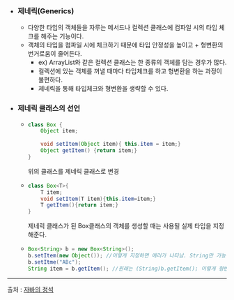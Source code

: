 - ### 제네릭(Generics)

  - 다양한 타입의 객체들을 자루는 메서드나 컬렉션 클래스에 컴파일 시의 타입 체크를 해주는 기능이다.
  - 객체의 타입을 컴파일 시에 체크하기 때문에 타입 안정성을 높이고 + 형변환의 번거로움이 줄어든다.
    - ex) ArrayList와 같은 컬렉션 클래스는 한 종류의 객체를 담는 경우가 많다.
    - 컬렉션에 있는 객체를 꺼낼 때마다 타입체크를 하고 형변환을 하는 과정이 불편하다.
    - 제네릭을 통해 타입체크와 형변환을 생략할 수 있다.

- ### 제네릭 클래스의 선언

  - ```java
    class Box {
    	Object item;
        
        void setItem(Object item){ this.item = item;}
        Object getItem() {return item;}
    }
    ```

    위의 클래스를 제네릭 클래스로 변경

  - ```java
    class Box<T>{
    	T item;
    	void setItem(T item){this.item=item;}
    	T getItem(){return item;}
    }
    ```

    제네릭 클래스가 된 Box클래스의 객체를 생성할 때는 사용될 실제 타입을 지정해준다.

  - ```java
    Box<String> b = new Box<String>();
    b.setItem(new Object()); //이렇게 지정하면 에러가 나타남. String만 가능
    b.setItme("ABc");
    String item = b.getItem(); //원래는 (String)b.getItem(); 이렇게 형변환을 해줘야했지만 제네릭 클래스가 되었으므로 필요없어짐
    ```

    

------

출처 : [자바의 정석](https://book.interpark.com/product/BookDisplay.do?_method=detail&amp;sc.prdNo=249927409&amp;gclid=Cj0KCQiA8t2eBhDeARIsAAVEga0wHKonUHZDG3WiedMCF_l7_V41JOwONiRYfFdaTGasByaYdOhwLV0aAmyrEALw_wcB)

